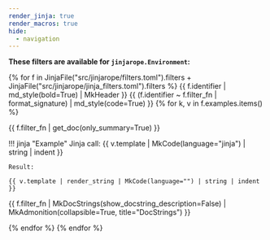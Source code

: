 ```yaml
---
render_jinja: true
render_macros: true
hide:
  - navigation
---
```


**These filters are available for `jinjarope.Environment`:**


{% for f in JinjaFile("src/jinjarope/filters.toml").filters + JinjaFile("src/jinjarope/jinja_filters.toml").filters %}
{{ f.identifier | md_style(bold=True) | MkHeader }}
{{ (f.identifier ~ f.filter_fn | format_signature) | md_style(code=True) }}
{% for k, v in f.examples.items() %}

{{ f.filter_fn | get_doc(only_summary=True) }}

!!! jinja "Example"
    Jinja call:
    {{ v.template | MkCode(language="jinja") | string | indent }}

    Result:

    {{ v.template | render_string | MkCode(language="") | string | indent }}


{{ f.filter_fn | MkDocStrings(show_docstring_description=False) | MkAdmonition(collapsible=True, title="DocStrings") }}


{% endfor %}
{% endfor %}
